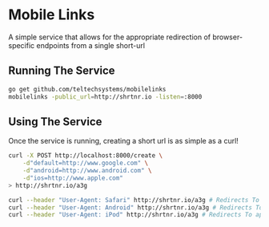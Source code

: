 Mobile Links
=========

A simple service that allows for the appropriate redirection of browser-specific endpoints from a single short-url

Running The Service
-------------------
```bash
go get github.com/teltechsystems/mobilelinks
mobilelinks -public_url=http://shrtnr.io -listen=:8000
```

Using The Service
-----------------
Once the service is running, creating a short url is as simple as a curl!

```bash
curl -X POST http://localhost:8000/create \
    -d"default=http://www.google.com" \
    -d"android=http://www.android.com" \
    -d"ios=http://www.apple.com"
> http://shrtnr.io/a3g

curl --header "User-Agent: Safari" http://shrtnr.io/a3g # Redirects To google.com!
curl --header "User-Agent: Android" http://shrtnr.io/a3g # Redirects To android.com!
curl --header "User-Agent: iPod" http://shrtnr.io/a3g # Redirects To apple.com!
```